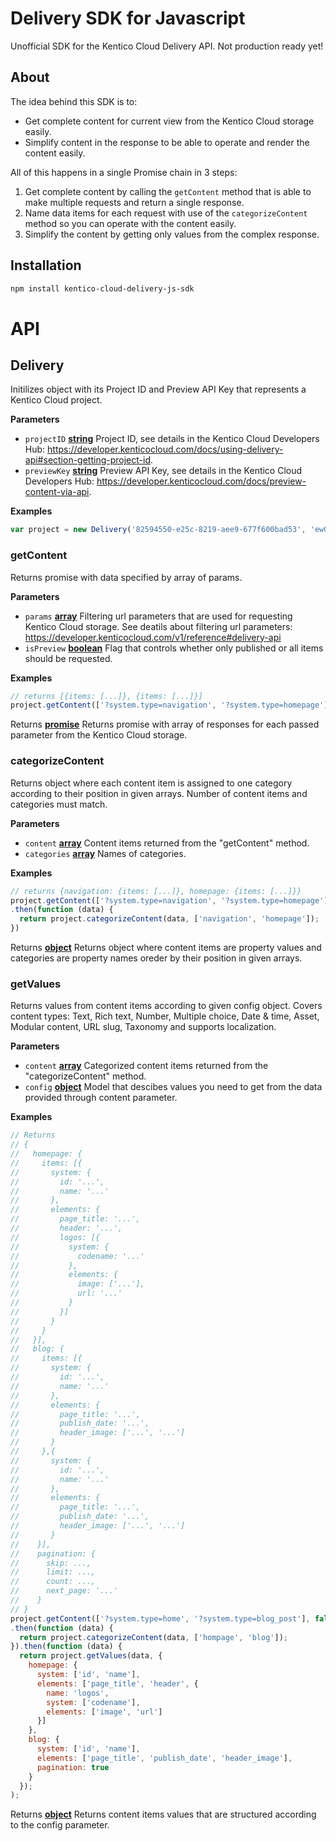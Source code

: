 # Delivery SDK for Javascript

Unofficial SDK for the Kentico Cloud Delivery API.
Not production ready yet!

## About

The idea behind this SDK is to:

-   Get complete content for current view from the Kentico Cloud storage easily.
-   Simplify content in the response to be able to operate and render the content easily.

All of this happens in a single Promise chain in 3 steps:

1.  Get complete content by calling the `getContent` method that is able to make multiple requests and return a single response.
2.  Name data items for each request with use of the `categorizeContent` method so you can operate with the content easily.
3.  Simplify the content by getting only values from the complex response.

## Installation

```sh
npm install kentico-cloud-delivery-js-sdk
```

# API

<!-- Generated by documentation.js. Update this documentation by updating the source code. -->

## Delivery

Initilizes object with its Project ID and Preview API Key that represents a Kentico Cloud project.

**Parameters**

-   `projectID` **[string](https://developer.mozilla.org/en-US/docs/Web/JavaScript/Reference/Global_Objects/String)** Project ID, see details in the Kentico Cloud Developers Hub: <https://developer.kenticocloud.com/docs/using-delivery-api#section-getting-project-id>.
-   `previewKey` **[string](https://developer.mozilla.org/en-US/docs/Web/JavaScript/Reference/Global_Objects/String)** Preview API Key, see details in the Kentico Cloud Developers Hub: <https://developer.kenticocloud.com/docs/preview-content-via-api>.

**Examples**

```javascript
var project = new Delivery('82594550-e25c-8219-aee9-677f600bad53', 'ew0KICAiYWxnIjo...QvV8puicXQ');
```

### getContent

Returns promise with data specified by array of params.

**Parameters**

-   `params` **[array](https://developer.mozilla.org/en-US/docs/Web/JavaScript/Reference/Global_Objects/Array)** Filtering url parameters that are used for requesting Kentico Cloud storage. See deatils about filtering url parameters: <https://developer.kenticocloud.com/v1/reference#delivery-api>
-   `isPreview` **[boolean](https://developer.mozilla.org/en-US/docs/Web/JavaScript/Reference/Global_Objects/Boolean)** Flag that controls whether only published or all items should be requested.

**Examples**

```javascript
// returns [{items: [...]}, {items: [...]}]
project.getContent(['?system.type=navigation', '?system.type=homepage'], false)
```

Returns **[promise](https://developer.mozilla.org/en-US/docs/Web/JavaScript/Reference/Global_Objects/Promise)** Returns promise with array of responses for each passed parameter from the Kentico Cloud storage.

### categorizeContent

Returns object where each content item is assigned to one category according to their position in given arrays. Number of content items and categories must match.

**Parameters**

-   `content` **[array](https://developer.mozilla.org/en-US/docs/Web/JavaScript/Reference/Global_Objects/Array)** Content items returned from the "getContent" method.
-   `categories` **[array](https://developer.mozilla.org/en-US/docs/Web/JavaScript/Reference/Global_Objects/Array)** Names of categories.

**Examples**

```javascript
// returns {navigation: {items: [...]}, homepage: {items: [...]}}
project.getContent(['?system.type=navigation', '?system.type=homepage'], false)
.then(function (data) {
  return project.categorizeContent(data, ['navigation', 'homepage']);
})
```

Returns **[object](https://developer.mozilla.org/en-US/docs/Web/JavaScript/Reference/Global_Objects/Object)** Returns object where content items are property values and categories are property names oreder by their position in given arrays.

### getValues

Returns values from content items according to given config object.
Covers content types: Text, Rich text, Number, Multiple choice, Date & time, Asset, Modular content, URL slug, Taxonomy and supports localization.

**Parameters**

-   `content` **[array](https://developer.mozilla.org/en-US/docs/Web/JavaScript/Reference/Global_Objects/Array)** Categorized content items returned from the "categorizeContent" method.
-   `config` **[object](https://developer.mozilla.org/en-US/docs/Web/JavaScript/Reference/Global_Objects/Object)** Model that descibes values you need to get from the data provided through content parameter.

**Examples**

```javascript
// Returns
// {
//   homepage: {
//     items: [{
//       system: {
//         id: '...',
//         name: '...'
//       },
//       elements: {
//         page_title: '...',
//         header: '...',
//         logos: [{
//           system: {
//             codename: '...'
//           },
//           elements: {
//             image: ['...'],
//             url: '...'
//           }
//         }]
//       }
//     }
//   }],
//   blog: {
//     items: [{
//       system: {
//         id: '...',
//         name: '...'
//       },
//       elements: {
//         page_title: '...',
//         publish_date: '...',
//         header_image: ['...', '...']
//       }
//     },{
//       system: {
//         id: '...',
//         name: '...'
//       },
//       elements: {
//         page_title: '...',
//         publish_date: '...',
//         header_image: ['...', '...']
//       }
//    }],
//    pagination: {
//      skip: ...,
//      limit: ...,
//      count: ...,
//      next_page: '...'
//    }
// }
project.getContent(['?system.type=home', '?system.type=blog_post'], false)
.then(function (data) {
  return project.categorizeContent(data, ['hompage', 'blog']);
}).then(function (data) {
  return project.getValues(data, {
    homepage: {
      system: ['id', 'name'],
      elements: ['page_title', 'header', {
        name: 'logos',
        system: ['codename'],
        elements: ['image', 'url']
      }]
    },
    blog: {
      system: ['id', 'name'],
      elements: ['page_title', 'publish_date', 'header_image'],
      pagination: true
    }
  });
);
```

Returns **[object](https://developer.mozilla.org/en-US/docs/Web/JavaScript/Reference/Global_Objects/Object)** Returns content items values that are structured according to the config parameter.
